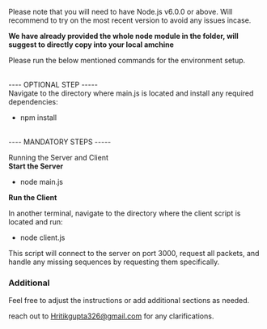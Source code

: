 Please note that you will need to have Node.js v6.0.0 or above. Will recommend to try on the most recent version to avoid any issues incase.

**We have already provided the whole node module in the folder, will suggest to directly copy into your local amchine**

Please run the below mentioned commands for the environment setup.

<br>
---- OPTIONAL STEP ----- 
<br>
Navigate to the directory where main.js is located and install any required dependencies:

- npm install

<br>
---- MANDATORY STEPS ----- 
<br>

Running the Server and Client
<br>
**Start the Server**

- node main.js

**Run the Client**

In another terminal, navigate to the directory where the client script is located and run:

- node client.js
  <br>

This script will connect to the server on port 3000, request all packets, and handle any missing sequences by requesting them specifically.

### Additional

Feel free to adjust the instructions or add additional sections as needed.

reach out to Hritikgupta326@gmail.com for any clarifications.
